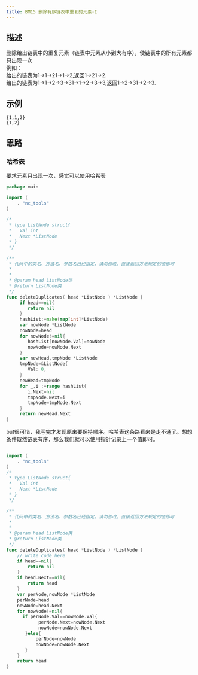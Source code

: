 ```yaml
---
title: BM15 删除有序链表中重复的元素-I
---
```

## 描述
删除给出链表中的重复元素（链表中元素从小到大有序），使链表中的所有元素都只出现一次  
例如：  
给出的链表为1→1→21→1→2,返回1→21→2.  
给出的链表为1→1→2→3→31→1→2→3→3,返回1→2→31→2→3.

## 示例
```
{1,1,2}
{1,2}
```
## 思路
### 哈希表
要求元素只出现一次，感觉可以使用哈希表
```go
package main

import (
	. "nc_tools"
)

/*
 * type ListNode struct{
 *   Val int
 *   Next *ListNode
 * }
 */

/**
 * 代码中的类名、方法名、参数名已经指定，请勿修改，直接返回方法规定的值即可
 *
 *
 * @param head ListNode类
 * @return ListNode类
 */
func deleteDuplicates( head *ListNode ) *ListNode {
     if head==nil{
        return nil
     }
     hashList:=make(map[int]*ListNode) 
     var nowNode *ListNode
     nowNode=head
     for nowNode!=nil{
        hashList[nowNode.Val]=nowNode
        nowNode=nowNode.Next
     }
     var newHead,tmpNode *ListNode
     tmpNode=&ListNode{
        Val: 0,
     }
     newHead=tmpNode
     for _,i :=range hashList{
        i.Next=nil
        tmpNode.Next=i
        tmpNode=tmpNode.Next
     }
     return newHead.Next
}
```
but很可惜，我写完才发现原来要保持顺序。哈希表这条路看来是走不通了。想想条件既然链表有序，那么我们就可以使用指针记录上一个值即可。
```go

import (
	. "nc_tools"
)
/*
 * type ListNode struct{
 *   Val int
 *   Next *ListNode
 * }
 */

/**
 * 代码中的类名、方法名、参数名已经指定，请勿修改，直接返回方法规定的值即可
 *
 *
 * @param head ListNode类
 * @return ListNode类
 */
func deleteDuplicates( head *ListNode ) *ListNode {
    // write code here
    if head==nil{
        return nil
    }
    if head.Next==nil{
        return head
    }
    var perNode,nowNode *ListNode
    perNode=head
    nowNode=head.Next
    for nowNode!=nil{
      if perNode.Val==nowNode.Val{
            perNode.Next=nowNode.Next
            nowNode=nowNode.Next
       }else{
           perNode=nowNode
           nowNode=nowNode.Next
       }
    } 
    return head
}
```